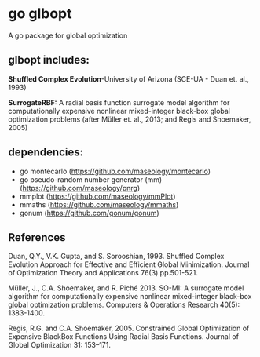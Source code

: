 # go glbopt

A go package for global optimization

## glbopt includes:

**Shuffled Complex Evolution**-University of Arizona (SCE-UA - Duan et. al., 1993)

**SurrogateRBF:** A radial basis function surrogate model algorithm for computationally expensive nonlinear mixed-integer black-box global optimization problems (after Müller et. al., 2013; and Regis and Shoemaker, 2005)

## dependencies:

* go montecarlo (https://github.com/maseology/montecarlo)
* go pseudo-random number generator (mm) (https://github.com/maseology/pnrg)
* mmplot (https://github.com/maseology/mmPlot)
* mmaths (https://github.com/maseology/mmaths)
* gonum (https://github.com/gonum/gonum)

## References

Duan, Q.Y., V.K. Gupta, and S. Sorooshian, 1993. Shuffled Complex Evolution Approach for Effective and Efficient Global Minimization. Journal of Optimization Theory and Applications 76(3) pp.501-521.

Müller, J., C.A. Shoemaker, and R. Piché 2013. SO-MI: A surrogate model algorithm for computationally expensive nonlinear mixed-integer black-box global optimization problems. Computers & Operations Research 40(5): 1383-1400.

Regis, R.G. and C.A. Shoemaker, 2005. Constrained Global Optimization of Expensive BlackBox Functions Using Radial Basis Functions. Journal of Global Optimization 31: 153–171.